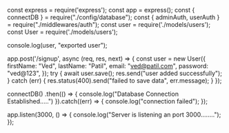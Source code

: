 const express = require('express');
const app = express();
const { connectDB } = require("./config/database");
const { adminAuth, userAuth } = require("./middlewares/auth");
const user = require('./models/users');
const User = require('./models/users');

console.log(user, "exported user");

app.post('/signup', async (req, res, next) => {
     const user = new User({
          firstName: "Ved",
          lastName: "Patil",
          email: "ved@patil.com",
          password: "ved@123",
     });
     try {
          await user.save();
          res.send("user added successfully");
     } catch (err) {
          res.status(400).send("failed to save data", err.message);
     }
});


connectDB()
     .then(() => {
          console.log("Database Connection Established.....")
     }).catch((err) => {
          console.log("connection failed");
     });

app.listen(3000, () => {
     console.log("Server is listening an port 3000........");
});